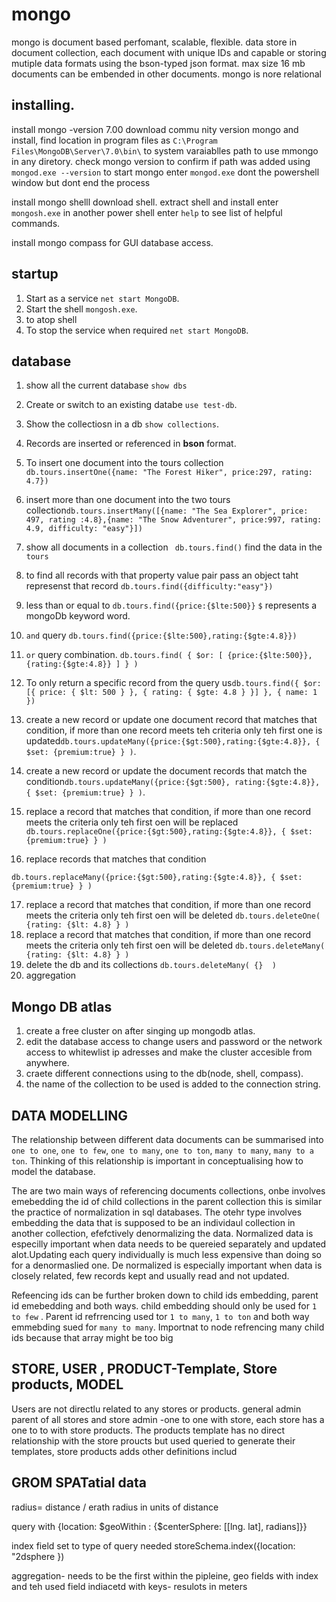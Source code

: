 # mongo

mongo is document based perfomant, scalable, flexible.
data store in document collection, each document with unique IDs and capable or storing mutiple data formats using the bson-typed json
format.
max size 16 mb
documents can be embended in other documents.
mongo is nore relational

## installing.

install mongo -version 7.00
download commu nity version mongo and install, find location in program files as `C:\Program Files\MongoDB\Server\7.0\bin\` to system varaiablles path to use mmongo in any diretory.
check mongo version to confirm if path was added using `mongod.exe --version`
to start mongo enter `mongod.exe`
dont the powershell window but dont end the process

install mongo shelll
download shell. extract shell and install
enter `mongosh.exe` in another power shell
enter `help` to see list of helpful commands.

install mongo compass for GUI database access.

## startup

1. Start as a service `net start MongoDB`.
2. Start the shell `mongosh.exe`.
3. to atop shell
4. To stop the service when required `net start MongoDB`.

## database

1. show all the current database `show dbs`
2. Create or switch to an existing databe `use test-db`.
3. Show the collectiosn in a db `show collections`.
4. Records are inserted or referenced in **bson** format.
5. To insert one document into the tours collection `db.tours.insertOne({name: "The Forest Hiker", price:297, rating: 4.7})`

6. insert more than one document into the two tours collection`db.tours.insertMany([{name: "The Sea Explorer", price: 497, rating :4.8},{name: "The Snow Adventurer", price:997, rating: 4.9, difficulty: "easy"}])`

7. show all documents in a collection ` db.tours.find()` find the data in the `tours`
8. to find all records with that property value pair pass an object taht represenst that record `db.tours.find({difficulty:"easy"})`
9. less than or equal to `db.tours.find({price:{$lte:500}}` `$` represents a mongoDb keyword word.
10. `and` query `db.tours.find({price:{$lte:500},rating:{$gte:4.8}})`
11. `or` query combination. `db.tours.find( { $or: [ {price:{$lte:500}}, {rating:{$gte:4.8}} ] } )`

12. To only return a specific record from the query us`db.tours.find({ $or: [{ price: { $lt: 500 } }, { rating: { $gte: 4.8 } }] }, { name: 1 })`
13. create a new record or update one document record that matches that condition, if more than one record meets teh criteria only teh first one is updated`db.tours.updateMany({price:{$gt:500},rating:{$gte:4.8}}, { $set: {premium:true} } )`.
14. create a new record or update the document records that match the condition`db.tours.updateMany({price:{$gt:500}, rating:{$gte:4.8}}, { $set: {premium:true} } )`.

15. replace a record that matches that condition, if more than one record meets the criteria only teh first oen will be replaced `db.tours.replaceOne({price:{$gt:500},rating:{$gte:4.8}}, { $set: {premium:true} } )`
16. replace records that matches that condition

```
db.tours.replaceMany({price:{$gt:500},rating:{$gte:4.8}}, { $set: {premium:true} } )
```

17. replace a record that matches that condition, if more than one record meets the criteria only teh first oen will be deleted `db.tours.deleteOne( {rating: {$lt: 4.8} } )`
18. replace a record that matches that condition, if more than one record meets the criteria only teh first oen will be deleted `db.tours.deleteMany( {rating: {$lt: 4.8} } )`
19. delete the db and its collections `db.tours.deleteMany( {}  )`
20. aggregation

## Mongo DB atlas

1. create a free cluster on after singing up mongodb atlas.
2. edit the database access to change users and password or the network access to whitewlist ip adresses and make the cluster accesible from anywhere.
3. craete different connections using to the db(node, shell, compass).
4. the name of the collection to be used is added to the connection string.

## DATA MODELLING

The relationship between different data documents can be summarised into
`one to one`, `one to few`, `one to many`, `one to ton`, `many to many`, `many to a ton`. Thinking of this relationship is important in conceptualising how to model the database.

The are two main ways of referencing documents collections, onbe involves emebedding the id of child collections in the parent collection this is similar the practice of normalization in sql databases. The otehr type involves embedding the data that is supposed to be an individaul collection in another collection, efefctively denormalizing the data. Normalized data is especilly important when data needs to be quereied separately and updated alot.Updating each query individually is much less expensive than doing so for a denormaslied one. De normalized is especially important when data is closely related, few records kept and usually read and not updated.

Refeencing ids can be further broken down to child ids embedding, parent id emebedding and both ways. child embedding should only be used for `1 to few` . Parent id refrrencing used tor `1 to many`, `1 to ton` and both way emmebding sued for `many to many`. Importnat to node refrencing many child ids because that array might be too big

## STORE, USER , PRODUCT-Template, Store products, MODEL

Users are not directlu related to any stores or products. general admin parent of all stores and store admin -one to one with store, each store has a one to to with store products. The products template has no direct relationship with the store proucts but used queried to generate their templates, store products adds other definitions includ

## GROM SPATatial data

radius= distance / erath radius in units of distance

query with {location: $geoWithin : {$centerSphere: [[lng. lat], radians]}}

index field set to type of query needed
storeSchema.index({location: "2dsphere })

aggregation- needs to be the first within the pipleine, geo fields with index and teh used field indiacetd with keys- resulots in meters
